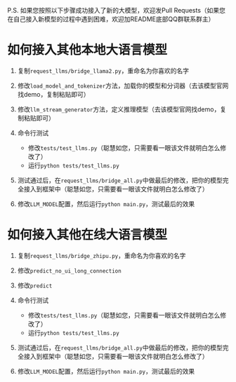 P.S. 如果您按照以下步骤成功接入了新的大模型，欢迎发Pull Requests（如果您在自己接入新模型的过程中遇到困难，欢迎加README底部QQ群联系群主）


# 如何接入其他本地大语言模型

1. 复制`request_llms/bridge_llama2.py`，重命名为你喜欢的名字

2. 修改`load_model_and_tokenizer`方法，加载你的模型和分词器（去该模型官网找demo，复制粘贴即可）

3. 修改`llm_stream_generator`方法，定义推理模型（去该模型官网找demo，复制粘贴即可）

4. 命令行测试
    - 修改`tests/test_llms.py`（聪慧如您，只需要看一眼该文件就明白怎么修改了）
    - 运行`python tests/test_llms.py`

5. 测试通过后，在`request_llms/bridge_all.py`中做最后的修改，把你的模型完全接入到框架中（聪慧如您，只需要看一眼该文件就明白怎么修改了）

6. 修改`LLM_MODEL`配置，然后运行`python main.py`，测试最后的效果


# 如何接入其他在线大语言模型

1. 复制`request_llms/bridge_zhipu.py`，重命名为你喜欢的名字

2. 修改`predict_no_ui_long_connection`

3. 修改`predict`

4. 命令行测试
    - 修改`tests/test_llms.py`（聪慧如您，只需要看一眼该文件就明白怎么修改了）
    - 运行`python tests/test_llms.py`

5. 测试通过后，在`request_llms/bridge_all.py`中做最后的修改，把你的模型完全接入到框架中（聪慧如您，只需要看一眼该文件就明白怎么修改了）

6. 修改`LLM_MODEL`配置，然后运行`python main.py`，测试最后的效果